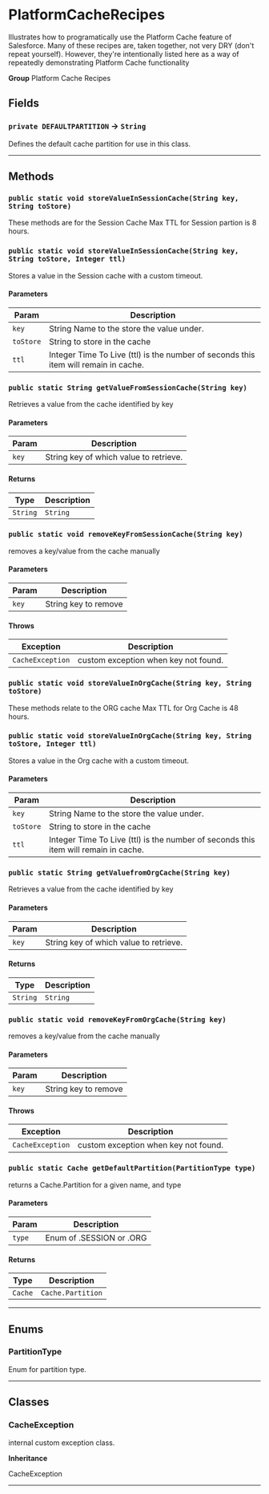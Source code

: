 # PlatformCacheRecipes

Illustrates how to programatically use the Platform Cache
feature of Salesforce. Many of these recipes are, taken together, not very
DRY (don't repeat yourself). However, they're intentionally listed here as a
way of repeatedly demonstrating Platform Cache functionality


**Group** Platform Cache Recipes

## Fields

### `private DEFAULTPARTITION` → `String`


Defines the default cache partition for use in this class.

---
## Methods
### `public static void storeValueInSessionCache(String key, String toStore)`

These methods are for the Session Cache Max TTL for Session partion is 8 hours.

### `public static void storeValueInSessionCache(String key, String toStore, Integer ttl)`

Stores a value in the Session cache with a custom timeout.

#### Parameters

|Param|Description|
|---|---|
|`key`|String Name to the store the value under.|
|`toStore`|String to store in the cache|
|`ttl`|Integer Time To Live (ttl) is the number of seconds this item will remain in cache.|

### `public static String getValueFromSessionCache(String key)`

Retrieves a value from the cache identified by key

#### Parameters

|Param|Description|
|---|---|
|`key`|String key of which value to retrieve.|

#### Returns

|Type|Description|
|---|---|
|`String`|`String`|

### `public static void removeKeyFromSessionCache(String key)`

removes a key/value from the cache manually

#### Parameters

|Param|Description|
|---|---|
|`key`|String key to remove|

#### Throws

|Exception|Description|
|---|---|
|`CacheException`|custom exception when key not found.|

### `public static void storeValueInOrgCache(String key, String toStore)`

These methods relate to the ORG cache Max TTL for Org Cache is 48 hours.

### `public static void storeValueInOrgCache(String key, String toStore, Integer ttl)`

Stores a value in the Org cache with a custom timeout.

#### Parameters

|Param|Description|
|---|---|
|`key`|String Name to the store the value under.|
|`toStore`|String to store in the cache|
|`ttl`|Integer Time To Live (ttl) is the number of seconds this item will remain in cache.|

### `public static String getValuefromOrgCache(String key)`

Retrieves a value from the cache identified by key

#### Parameters

|Param|Description|
|---|---|
|`key`|String key of which value to retrieve.|

#### Returns

|Type|Description|
|---|---|
|`String`|`String`|

### `public static void removeKeyFromOrgCache(String key)`

removes a key/value from the cache manually

#### Parameters

|Param|Description|
|---|---|
|`key`|String key to remove|

#### Throws

|Exception|Description|
|---|---|
|`CacheException`|custom exception when key not found.|

### `public static Cache getDefaultPartition(PartitionType type)`

returns a Cache.Partition for a given name, and type

#### Parameters

|Param|Description|
|---|---|
|`type`|Enum of .SESSION or .ORG|

#### Returns

|Type|Description|
|---|---|
|`Cache`|`Cache.Partition`|

---
## Enums
### PartitionType

Enum for partition type.


---
## Classes
### CacheException

internal custom exception class.


**Inheritance**

CacheException


---
